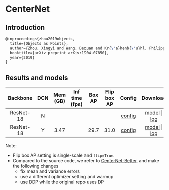 # CenterNet

## Introduction

<!-- [ALGORITHM] -->

```latex
@inproceedings{zhou2019objects,
  title={Objects as Points},
  author={Zhou, Xingyi and Wang, Dequan and Kr{\"a}henb{\"u}hl, Philipp},
  booktitle={arXiv preprint arXiv:1904.07850},
  year={2019}
}
```

## Results and models

| Backbone        | DCN |  Mem (GB) | Inf time (fps) | Box AP | Flip box AP| Config | Download |
| :-------------: | :--------: |:----------------: | :------: | :------------: | :----: | :----: | :----: |
| ResNet-18 | N |  |  |  |  | [config](https://github.com/open-mmlab/mmdetection/tree/master/configs/centernet/centernet_resnet18_140e_coco.py) | [model]() &#124; [log]() |
| ResNet-18 | Y | 3.47 |  | 29.7 | 31.0 | [config](https://github.com/open-mmlab/mmdetection/tree/master/configs/centernet/centernet_resnet18_dcnv2_140e_coco.py) | [model]() &#124; [log]() |

Note:

- Flip box AP setting is single-scale and `flip=True`.
- Compared to the source code, we refer to [CenterNet-Better](https://github.com/FateScript/CenterNet-better), and make the following changes
  - fix mean and variance errors
  - use a different optimizer setting and warmup
  - use DDP while the original repo uses DP
